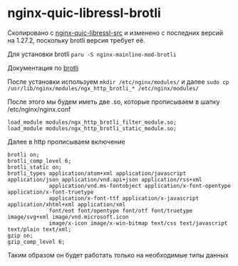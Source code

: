 # nginx-quic-libressl-brotli

Скопировано с [nginx-quic-libressl-src](https://aur.archlinux.org/packages/nginx-quic-libressl-src) и изменено с последних версий на 1.27.2, поскольку brotli версия требует её.

Для установки brotli `paru -S nginx-mainline-mod-brotli`

Документация по [brotli](https://github.com/google/ngx_brotli)

После установки используем `mkdir /etc/nginx/modules/` и далее `sudo cp /usr/lib/nginx/modules/ngx_http_brotli_* /etc/nginx/modules/`

После этого мы будем иметь две .so, которые прописываем в шапку /etc/nginx/nginx.conf
```
load_module modules/ngx_http_brotli_filter_module.so;
load_module modules/ngx_http_brotli_static_module.so;
```

Далее в http прописываем включение

```
brotli on;
brotli_comp_level 6;
brotli_static on;
brotli_types application/atom+xml application/javascript application/json application/vnd.api+json application/rss+xml
             application/vnd.ms-fontobject application/x-font-opentype application/x-font-truetype
             application/x-font-ttf application/x-javascript application/xhtml+xml application/xml
             font/eot font/opentype font/otf font/truetype image/svg+xml image/vnd.microsoft.icon
             image/x-icon image/x-win-bitmap text/css text/javascript text/plain text/xml;
gzip on;
gzip_comp_level 6;
```

Таким образом он будет работать только на необходимые типы данных
